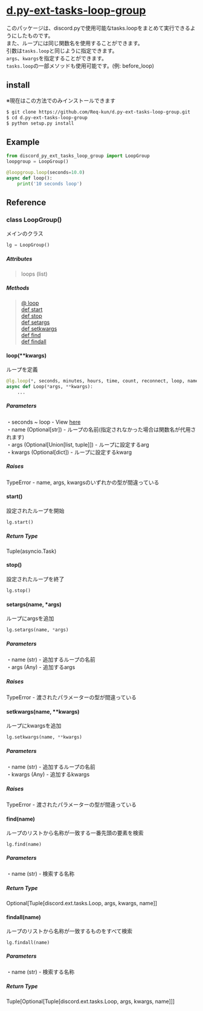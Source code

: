 # [d.py-ext-tasks-loop-group](https://github.com/Req-kun/d.py-ext-tasks-loop-group)

このパッケージは、discord.pyで使用可能なtasks.loopをまとめて実行できるようにしたものです。  
また、ループには同じ関数名を使用することができます。  
引数は`tasks.loop`と同じように指定できます。  
`args`、`kwargs`を指定することができます。  
`tasks.loop`の一部メソッドも使用可能です。(例: before_loop)


## install

※現在はこの方法でのみインストールできます  

```sh
$ git clone https://github.com/Req-kun/d.py-ext-tasks-loop-group.git
$ cd d.py-ext-tasks-loop-group
$ python setup.py install
```

## Example

```py
from discord_py_ext_tasks_loop_group import LoopGroup
loopgroup = LoopGroup()

@loopgroup.loop(seconds=10.0)
async def loop():
    print('10 seconds loop')
```

## Reference

### class LoopGroup()

メインのクラス

```py
lg = LoopGroup()
```

##### Attributes
> loops (list)

##### Methods
> [@ loop](https://github.com/Req-kun/d.py-ext-tasks-loop-group#loopkwargs)  
[def start](https://github.com/Req-kun/d.py-ext-tasks-loop-group#start)  
[def stop](https://github.com/Req-kun/d.py-ext-tasks-loop-group#stop)  
[def setargs](https://github.com/Req-kun/d.py-ext-tasks-loop-group#setargsnameargs)  
[def setkwargs](https://github.com/Req-kun/d.py-ext-tasks-loop-group#setkwargsnamekwargs)  
[def find](https://github.com/Req-kun/d.py-ext-tasks-loop-group#findname)  
[def findall](https://github.com/Req-kun/d.py-ext-tasks-loop-group#findallname)

#### loop(**kwargs)

ループを定義

```py
@lg.loop(*, seconds, minutes, hours, time, count, reconnect, loop, name, args, kwargs)
async def Loop(*args, **kwargs):
    ...
```

##### Parameters
・seconds ~ loop - View [here](https://discordpy.readthedocs.io/en/latest/ext/tasks/index.html#discord.ext.tasks.loop)  
・name (Optional[str]) - ループの名前(指定されなかった場合は関数名が代用されます)  
・args (Optional[Union[list, tuple]]) - ループに設定するarg  
・kwargs (Optional[dict]) - ループに設定するkwarg

##### Raises
TypeError - name, args, kwargsのいずれかの型が間違っている

#### start()

設定されたループを開始

```py
lg.start()
```

##### Return Type
Tuple(asyncio.Task)

#### stop()

設定されたループを終了

```py
lg.stop()
```

#### setargs(name, *args)

ループにargsを追加

```py
lg.setargs(name, *args)
```

##### Parameters
・name (str) - 追加するループの名前  
・args (Any) - 追加するargs

##### Raises
TypeError - 渡されたパラメーターの型が間違っている

#### setkwargs(name, **kwargs)

ループにkwargsを追加

```py
lg.setkwargs(name, **kwargs)
```

##### Parameters
・name (str) - 追加するループの名前  
・kwargs (Any) - 追加するkwargs

##### Raises
TypeError - 渡されたパラメーターの型が間違っている

#### find(name)

ループのリストから名称が一致する一番先頭の要素を検索

```
lg.find(name)
```

##### Parameters
・name (str) - 検索する名称

##### Return Type
Optional[Tuple[discord.ext.tasks.Loop, args, kwargs, name]]

#### findall(name)

ループのリストから名称が一致するものをすべて検索

```
lg.findall(name)
```

##### Parameters
・name (str) - 検索する名称

##### Return Type
Tuple[Optional[Tuple[discord.ext.tasks.Loop, args, kwargs, name]]]

